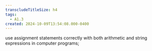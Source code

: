 ```yaml
---
transcludeTitleSize: h4
tags:
  - A1.3
created: 2024-10-09T13:54:08.000-0400
---
```

use assignment statements correctly with both arithmetic and string expressions in computer programs;